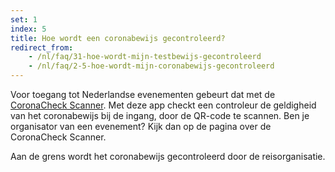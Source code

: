 ```yaml
---
set: 1
index: 5
title: Hoe wordt een coronabewijs gecontroleerd?
redirect_from: 
    - /nl/faq/31-hoe-wordt-mijn-testbewijs-gecontroleerd
    - /nl/faq/2-5-hoe-wordt-mijn-coronabewijs-gecontroleerd
---
```

Voor toegang tot Nederlandse evenementen gebeurt dat met de [CoronaCheck Scanner](/scanner). Met deze app checkt een controleur de geldigheid van het coronabewijs bij de ingang, door de QR-code te scannen. Ben je organisator van een evenement? Kijk dan op de pagina over de CoronaCheck Scanner.

Aan de grens wordt het coronabewijs gecontroleerd door de reisorganisatie.
